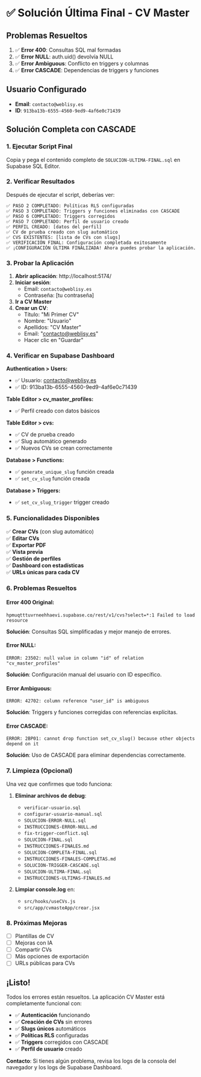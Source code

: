 # ✅ Solución Última Final - CV Master

## Problemas Resueltos
1. ✅ **Error 400**: Consultas SQL mal formadas
2. ✅ **Error NULL**: auth.uid() devolvía NULL
3. ✅ **Error Ambiguous**: Conflicto en triggers y columnas
4. ✅ **Error CASCADE**: Dependencias de triggers y funciones

## Usuario Configurado
- **Email**: `contacto@weblisy.es`
- **ID**: `913ba13b-6555-4560-9ed9-4af6e0c71439`

## Solución Completa con CASCADE

### 1. Ejecutar Script Final
Copia y pega el contenido completo de `SOLUCION-ULTIMA-FINAL.sql` en Supabase SQL Editor.

### 2. Verificar Resultados
Después de ejecutar el script, deberías ver:

```
✅ PASO 2 COMPLETADO: Políticas RLS configuradas
✅ PASO 3 COMPLETADO: Triggers y funciones eliminadas con CASCADE
✅ PASO 6 COMPLETADO: Triggers corregidos
✅ PASO 7 COMPLETADO: Perfil de usuario creado
✅ PERFIL CREADO: [datos del perfil]
✅ CV de prueba creado con slug automático
✅ CVS EXISTENTES: [lista de CVs con slugs]
✅ VERIFICACIÓN FINAL: Configuración completada exitosamente
✅ ¡CONFIGURACIÓN ÚLTIMA FINALIZADA! Ahora puedes probar la aplicación.
```

### 3. Probar la Aplicación

1. **Abrir aplicación**: http://localhost:5174/
2. **Iniciar sesión**: 
   - Email: `contacto@weblisy.es`
   - Contraseña: [tu contraseña]
3. **Ir a CV Master**
4. **Crear un CV**:
   - Título: "Mi Primer CV"
   - Nombre: "Usuario"
   - Apellidos: "CV Master"
   - Email: "contacto@weblisy.es"
   - Hacer clic en "Guardar"

### 4. Verificar en Supabase Dashboard

**Authentication > Users:**
- ✅ Usuario: contacto@weblisy.es
- ✅ ID: 913ba13b-6555-4560-9ed9-4af6e0c71439

**Table Editor > cv_master_profiles:**
- ✅ Perfil creado con datos básicos

**Table Editor > cvs:**
- ✅ CV de prueba creado
- ✅ Slug automático generado
- ✅ Nuevos CVs se crean correctamente

**Database > Functions:**
- ✅ `generate_unique_slug` función creada
- ✅ `set_cv_slug` función creada

**Database > Triggers:**
- ✅ `set_cv_slug_trigger` trigger creado

### 5. Funcionalidades Disponibles

✅ **Crear CVs** (con slug automático)  
✅ **Editar CVs**  
✅ **Exportar PDF**  
✅ **Vista previa**  
✅ **Gestión de perfiles**  
✅ **Dashboard con estadísticas**  
✅ **URLs únicas para cada CV**  

### 6. Problemas Resueltos

#### **Error 400 Original:**
```
hpmuqtttuvrneehhaevi.supabase.co/rest/v1/cvs?select=*:1 Failed to load resource
```
**Solución**: Consultas SQL simplificadas y mejor manejo de errores.

#### **Error NULL:**
```
ERROR: 23502: null value in column "id" of relation "cv_master_profiles"
```
**Solución**: Configuración manual del usuario con ID específico.

#### **Error Ambiguous:**
```
ERROR: 42702: column reference "user_id" is ambiguous
```
**Solución**: Triggers y funciones corregidas con referencias explícitas.

#### **Error CASCADE:**
```
ERROR: 2BP01: cannot drop function set_cv_slug() because other objects depend on it
```
**Solución**: Uso de CASCADE para eliminar dependencias correctamente.

### 7. Limpieza (Opcional)

Una vez que confirmes que todo funciona:

1. **Eliminar archivos de debug**:
   - `verificar-usuario.sql`
   - `configurar-usuario-manual.sql`
   - `SOLUCION-ERROR-NULL.sql`
   - `INSTRUCCIONES-ERROR-NULL.md`
   - `fix-trigger-conflict.sql`
   - `SOLUCION-FINAL.sql`
   - `INSTRUCCIONES-FINALES.md`
   - `SOLUCION-COMPLETA-FINAL.sql`
   - `INSTRUCCIONES-FINALES-COMPLETAS.md`
   - `SOLUCION-TRIGGER-CASCADE.sql`
   - `SOLUCION-ULTIMA-FINAL.sql`
   - `INSTRUCCIONES-ULTIMAS-FINALES.md`

2. **Limpiar console.log** en:
   - `src/hooks/useCVs.js`
   - `src/app/cvmasteApp/crear.jsx`

### 8. Próximas Mejoras

- [ ] Plantillas de CV
- [ ] Mejoras con IA
- [ ] Compartir CVs
- [ ] Más opciones de exportación
- [ ] URLs públicas para CVs

## ¡Listo!

Todos los errores están resueltos. La aplicación CV Master está completamente funcional con:

- ✅ **Autenticación** funcionando
- ✅ **Creación de CVs** sin errores
- ✅ **Slugs únicos** automáticos
- ✅ **Políticas RLS** configuradas
- ✅ **Triggers** corregidos con CASCADE
- ✅ **Perfil de usuario** creado

**Contacto**: Si tienes algún problema, revisa los logs de la consola del navegador y los logs de Supabase Dashboard. 